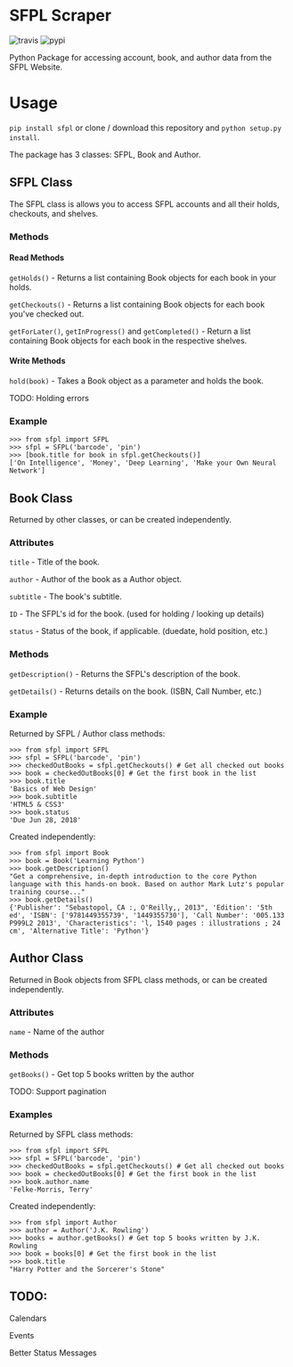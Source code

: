 # SFPL Scraper
![travis](https://travis-ci.org/kajchang/sfpl-scraper.svg?branch=master)
![pypi](https://badge.fury.io/py/sfpl.svg)

Python Package for accessing account, book, and author data from the SFPL Website.

# Usage

```pip install sfpl``` or clone / download this repository and ```python setup.py install```.

The package has 3 classes: SFPL, Book and Author.

## SFPL Class

The SFPL class is allows you to access SFPL accounts and all their holds, checkouts, and shelves.

### Methods

#### Read Methods

```getHolds()``` - Returns a list containing Book objects for each book in your holds.

```getCheckouts()``` - Returns a list containing Book objects for each book you've checked out.

```getForLater()```, ```getInProgress()``` and ```getCompleted()``` - Return a list containing Book objects for each book in the respective shelves.

#### Write Methods

```hold(book)``` - Takes a Book object as a parameter and holds the book.

TODO:
Holding errors

### Example

```
>>> from sfpl import SFPL
>>> sfpl = SFPL('barcode', 'pin')
>>> [book.title for book in sfpl.getCheckouts()]
['On Intelligence', 'Money', 'Deep Learning', 'Make your Own Neural Network']
```

## Book Class

Returned by other classes, or can be created independently.

### Attributes

```title``` - Title of the book.

```author``` - Author of the book as a Author object.

```subtitle``` - The book's subtitle.

```ID``` - The SFPL's id for the book. (used for holding / looking up details)

```status``` - Status of the book, if applicable. (duedate, hold position, etc.)

### Methods

```getDescription()``` - Returns the SFPL's description of the book.

```getDetails()``` - Returns details on the book. (ISBN, Call Number, etc.)

### Example

Returned by SFPL / Author class methods:

```
>>> from sfpl import SFPL
>>> sfpl = SFPL('barcode', 'pin')
>>> checkedOutBooks = sfpl.getCheckouts() # Get all checked out books
>>> book = checkedOutBooks[0] # Get the first book in the list
>>> book.title
'Basics of Web Design'
>>> book.subtitle
'HTML5 & CSS3'
>>> book.status
'Due Jun 28, 2018'
```

Created independently:

```
>>> from sfpl import Book
>>> book = Book('Learning Python')
>>> book.getDescription()
"Get a comprehensive, in-depth introduction to the core Python language with this hands-on book. Based on author Mark Lutz's popular training course..."
>>> book.getDetails()
{'Publisher': "Sebastopol, CA :, O'Reilly,, 2013", 'Edition': '5th ed', 'ISBN': ['9781449355739', '1449355730'], 'Call Number': '005.133 P999L2 2013', 'Characteristics': 'l, 1540 pages : illustrations ; 24 cm', 'Alternative Title': 'Python'}
```

## Author Class

Returned in Book objects from SFPL class methods, or can be created independently.

### Attributes

```name``` - Name of the author

### Methods

```getBooks()``` - Get top 5 books written by the author

TODO:
Support pagination

### Examples

Returned by SFPL class methods:

```
>>> from sfpl import SFPL
>>> sfpl = SFPL('barcode', 'pin')
>>> checkedOutBooks = sfpl.getCheckouts() # Get all checked out books
>>> book = checkedOutBooks[0] # Get the first book in the list
>>> book.author.name
'Felke-Morris, Terry'
```

Created independently:

```
>>> from sfpl import Author
>>> author = Author('J.K. Rowling')
>>> books = author.getBooks() # Get top 5 books written by J.K. Rowling
>>> book = books[0] # Get the first book in the list
>>> book.title
"Harry Potter and the Sorcerer's Stone"
```

## TODO:

Calendars

Events

Better Status Messages
